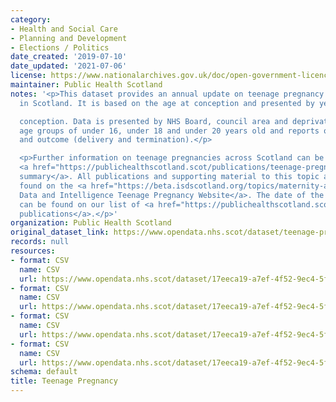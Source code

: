 ```yaml
---
category:
- Health and Social Care
- Planning and Development
- Elections / Politics
date_created: '2019-07-10'
date_updated: '2021-07-06'
license: https://www.nationalarchives.gov.uk/doc/open-government-licence/version/3/
maintainer: Public Health Scotland
notes: '<p>This dataset provides an annual update on teenage pregnancy statistics
  in Scotland. It is based on the age at conception and presented by year of

  conception. Data is presented by NHS Board, council area and deprivation for the
  age groups of under 16, under 18 and under 20 years old and reports on pregnancies
  and outcome (delivery and termination).</p>

  <p>Further information on teenage pregnancies across Scotland can be found in the
  <a href="https://publichealthscotland.scot/publications/teenage-pregnancies/">publication
  summary</a>. All publications and supporting material to this topic area can be
  found on the <a href="https://beta.isdscotland.org/topics/maternity-and-births/teenage-pregnancy/">PHS
  Data and Intelligence Teenage Pregnancy Website</a>. The date of the next release
  can be found on our list of <a href="https://publichealthscotland.scot/publications/forthcoming-publications/">forthcoming
  publications</a>.</p>'
organization: Public Health Scotland
original_dataset_link: https://www.opendata.nhs.scot/dataset/teenage-pregnancy
records: null
resources:
- format: CSV
  name: CSV
  url: https://www.opendata.nhs.scot/dataset/17eeca19-a7ef-4f52-9ec4-5f9331e31cfc/resource/e7454f7b-3d2c-4dc2-abaa-c59604d9cefc/download/tp_od_caoutcome.csv
- format: CSV
  name: CSV
  url: https://www.opendata.nhs.scot/dataset/17eeca19-a7ef-4f52-9ec4-5f9331e31cfc/resource/bb758751-28cf-4aa2-a4ed-e27f38a411af/download/tp_od_hboutcome.csv
- format: CSV
  name: CSV
  url: https://www.opendata.nhs.scot/dataset/17eeca19-a7ef-4f52-9ec4-5f9331e31cfc/resource/361ab1bf-2254-431a-8431-37ccc3627bfe/download/tp_od_hbsimd.csv
- format: CSV
  name: CSV
  url: https://www.opendata.nhs.scot/dataset/17eeca19-a7ef-4f52-9ec4-5f9331e31cfc/resource/3ce36f7a-73da-45c6-909a-0898191ee611/download/tp_od_outcomesimd.csv
schema: default
title: Teenage Pregnancy
---
```

